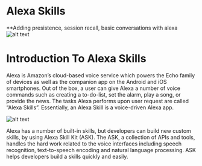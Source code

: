 # Alexa Skills
**Adding presistence, session recall, basic conversations with alexa
![alt text](https://github.com/kin-kins/alexa_skills/blob/master/alexaBar.png "Timeline")

# Introduction To Alexa Skills
Alexa is Amazon’s cloud-based voice service which powers the Echo family of devices as well as the companion app on the Android and iOS smartphones. Out of the box, a user can give Alexa a number of voice commands such as creating a to-do-list, set the alarm, play a song, or provide the news. The tasks Alexa performs upon user request are called “Alexa Skills”. Essentially, an Alexa Skill is a voice-driven Alexa app.

![alt text](https://github.com/kin-kins/alexa_skills/blob/master/words.png "Timeline")


Alexa has a number of built-in skills, but developers can build new custom skills, by using Alexa Skill Kit (ASK). The ASK, a collection of APIs and tools, handles the hard work related to the voice interfaces including speech recognition, text-to-speech encoding and natural language processing. ASK helps developers build a skills quickly and easily.
